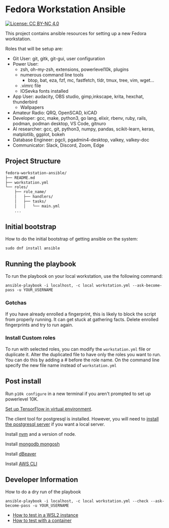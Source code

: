 # Fedora Workstation Ansible

[![License: CC BY-NC 4.0](https://img.shields.io/badge/License-CC%20BY--NC%204.0-lightgrey.svg)](https://creativecommons.org/licenses/by-nc/4.0/)

This project contains ansible resources for setting up a new Fedora workstation.

Roles that will be setup are:

- Git User: git, gitk, git-gui, user configuration
- Power User:
  - zsh, oh-my-zsh, extensions, powerlevel10k, plugins
  - numerous command line tools
    - btop, bat, eza, fzf, mc, fastfetch, tldr, tmux, tree, vim, wget...
  - .vimrc file
  - IOSevka fonts installed
- App User: audacity, OBS studio, gimp,inkscape, krita, hexchat, thunderbird
  - Wallpapers
- Amateur Radio: QRQ, OpenSCAD, kiCAD
- Developer: gcc, make, python3, go lang, elixir, rbenv, ruby, rails, podman, podman desktop, VS Code, gitnuro
- AI researcher: gcc, git, python3, numpy, pandas, scikit-learn, keras, matplotlib, ggplot, bokeh
- Database Engineer: pgcli, pgadmin4-desktop, valkey, valkey-doc
- Communicator: Slack, Discord, Zoom, Edge

## Project Structure

```markdown
fedora-workstation-ansible/
├── README.md
├── workstation.yml
└── roles/
    ├── role_name/
    │   ├── handlers/
    │   ├── tasks/
    │   │   └── main.yml
    ...
```

## Initial bootstrap

How to do the initial bootstrap of getting ansible on the system:

```shell
sudo dnf install ansible
```

## Running the playbook

To run the playbook on your local workstation, use the following command:

```shell
ansible-playbook -i localhost, -c local workstation.yml --ask-become-pass -u YOUR_USERNAME
```

### Gotchas

If you have already enrolled a fingerprint,
this is likely to block the script from properly running.
It can get stuck at gathering facts.
Delete enrolled fingerprints and try to run again.

### Install Custom roles

To run with selected roles, you can modify the `workstation.yml` file or duplicate it.
Alter the duplicated file to have only the roles you want to run.
You can do this by adding a \# before the role name.
On the command line specify the new file name instead of `workstation.yml`

## Post install

Run `p10k configure` in a new terminal if you aren't prompted to set up powerlevel 10K.

[Set up TensorFlow in virtual environment](https://idroot.us/install-tensorflow-fedora-41/).

The client tool for postgresql is installed.
However, you will need to [install the postgresql server](https://docs.fedoraproject.org/en-US/quick-docs/postgresql/) if you want a local server.

Install [nvm](https://github.com/nvm-sh/nvm) and a version of node.

Install [mongodb mongosh]( https://idroot.us/install-mongodb-fedora-41/)

Install [dBeaver]( https://dbeaver.io/download/)

Install [AWS CLI]( https://docs.aws.amazon.com/cli/latest/userguide/getting-started-install.html)

## Developer Information

How to do a dry run of the playbook

```shell
ansible-playbook -i localhost, -c local workstation.yml --check --ask-become-pass -u YOUR_USERNAME
```

- [How to test in a WSL2 instance](wsl2-testing.md)
- [How to test with a container](container.md)
